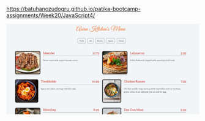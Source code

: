 https://batuhanozudogru.github.io/patika-bootcamp-assignments/Week20/JavaScript4/

![Alt text](ss.JPG)